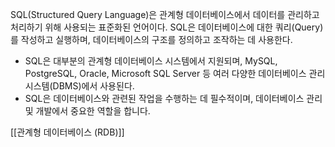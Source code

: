 SQL(Structured Query Language)은 관계형 데이터베이스에서 데이터를 관리하고 처리하기 위해 사용되는 표준화된 언어이다. SQL은 데이터베이스에 대한 쿼리(Query)를 작성하고 실행하며, 데이터베이스의 구조를 정의하고 조작하는 데 사용한다.

- SQL은 대부분의 관계형 데이터베이스 시스템에서 지원되며, MySQL, PostgreSQL, Oracle, Microsoft SQL Server 등 여러 다양한 데이터베이스 관리 시스템(DBMS)에서 사용된다. 
- SQL은 데이터베이스와 관련된 작업을 수행하는 데 필수적이며, 데이터베이스 관리 및 개발에서 중요한 역할을 합니다.

[[관계형 데이터베이스 (RDB)]]